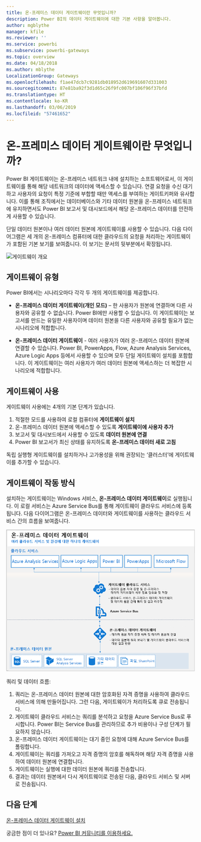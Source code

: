 ```yaml
---
title: 온-프레미스 데이터 게이트웨이란 무엇입니까?
description: Power BI의 데이터 게이트웨이에 대한 기본 사항을 알아봅니다.
author: mgblythe
manager: kfile
ms.reviewer: ''
ms.service: powerbi
ms.subservice: powerbi-gateways
ms.topic: overview
ms.date: 04/18/2018
ms.author: mblythe
LocalizationGroup: Gateways
ms.openlocfilehash: f1ae47dcb7c9281db018952d619691607d331003
ms.sourcegitcommit: 87e81ba92f3d1d65c26f9fc007bf106f96f37bfd
ms.translationtype: HT
ms.contentlocale: ko-KR
ms.lasthandoff: 03/06/2019
ms.locfileid: "57461652"
---
```

# <a name="what-are-on-premises-data-gateways"></a>온-프레미스 데이터 게이트웨이란 무엇입니까?

Power BI 게이트웨이는 온-프레미스 네트워크 내에 설치하는 소프트웨어로서, 이 게이트웨이를 통해 해당 네트워크의 데이터에 액세스할 수 있습니다. 연결 요청을 수신 대기하고 사용자의 요청이 특정 기준에 부합할 때만 액세스를 부여하는 게이트키퍼와 유사합니다. 이를 통해 조직에서는 데이터베이스와 기타 데이터 원본을 온-프레미스 네트워크에 유지하면서도 Power BI 보고서 및 대시보드에서 해당 온-프레미스 데이터를 안전하게 사용할 수 있습니다.

단일 데이터 원본이나 여러 데이터 원본에 게이트웨이를 사용할 수 있습니다. 다음 다이어그램은 세 개의 온-프레미스 컴퓨터에 대한 클라우드의 요청을 처리하는 게이트웨이가 포함된 기본 보기를 보여줍니다. 이 보기는 문서의 뒷부분에서 확장됩니다.

![게이트웨이 개요](media/service-gateway-getting-started/gateway-overview.png)

## <a name="types-of-gateways"></a>게이트웨이 유형

Power BI에서는 시나리오마다 각각 두 개의 게이트웨이를 제공합니다.

* **온-프레미스 데이터 게이트웨이(개인 모드)** – 한 사용자가 원본에 연결하며 다른 사용자와 공유할 수 없습니다. Power BI에만 사용할 수 있습니다. 이 게이트웨이는 보고서를 만드는 유일한 사용자이며 데이터 원본을 다른 사용자와 공유할 필요가 없는 시나리오에 적합합니다.

* **온-프레미스 데이터 게이트웨이** - 여러 사용자가 여러 온-프레미스 데이터 원본에 연결할 수 있습니다. Power BI, PowerApps, Flow, Azure Analysis Services, Azure Logic Apps 등에서 사용할 수 있으며 모두 단일 게이트웨이 설치를 포함합니다. 이 게이트웨이는 여러 사용자가 여러 데이터 원본에 액세스하는 더 복잡한 시나리오에 적합합니다. 

## <a name="using-a-gateway"></a>게이트웨이 사용

게이트웨이 사용에는 4개의 기본 단계가 있습니다.

1. 적절한 모드를 사용하여 로컬 컴퓨터에 **게이트웨이 설치**
2. 온-프레미스 데이터 원본에 액세스할 수 있도록 **게이트웨이에 사용자 추가**
3. 보고서 및 대시보드에서 사용할 수 있도록 **데이터 원본에 연결**
4. Power BI 보고서가 최신 상태를 유지하도록 **온-프레미스 데이터 새로 고침**

독립 실행형 게이트웨이를 설치하거나 고가용성을 위해 권장되는 ‘클러스터’에 게이트웨이를 추가할 수 있습니다.

## <a name="how-gateways-work"></a>게이트웨이 작동 방식

설치하는 게이트웨이는 Windows 서비스, **온-프레미스 데이터 게이트웨이**로 실행됩니다. 이 로컬 서비스는 Azure Service Bus를 통해 게이트웨이 클라우드 서비스에 등록됩니다. 다음 다이어그램은 온-프레미스 데이터와 게이트웨이를 사용하는 클라우드 서비스 간의 흐름을 보여줍니다.

![게이트웨이 데이터 흐름이 있는 다이어그램](media/service-gateway-getting-started/gateway-how-it-works.png)

쿼리 및 데이터 흐름:

1. 쿼리는 온-프레미스 데이터 원본에 대한 암호화된 자격 증명을 사용하여 클라우드 서비스에 의해 만들어집니다. 그런 다음, 게이트웨이가 처리하도록 큐로 전송됩니다.
2. 게이트웨이 클라우드 서비스는 쿼리를 분석하고 요청을 Azure Service Bus로 푸시합니다. Power BI는 Service Bus를 관리하므로 추가 비용이나 구성 단계가 필요하지 않습니다.
3. 온-프레미스 데이터 게이트웨이는 대기 중인 요청에 대해 Azure Service Bus를 폴링합니다.
4. 게이트웨이는 쿼리를 가져오고 자격 증명의 암호를 해독하며 해당 자격 증명을 사용하여 데이터 원본에 연결합니다.
5. 게이트웨이는 실행에 대한 데이터 원본에 쿼리를 전송합니다.
6. 결과는 데이터 원본에서 다시 게이트웨이로 전송된 다음, 클라우드 서비스 및 서버로 전송됩니다.

## <a name="next-steps"></a>다음 단계
[온-프레미스 데이터 게이트웨이 설치](service-gateway-install.md)

궁금한 점이 더 있나요? [Power BI 커뮤니티를 이용하세요.](http://community.powerbi.com/)


